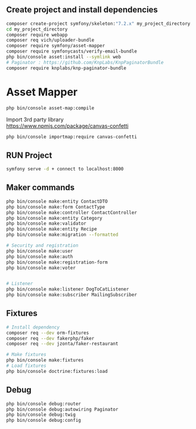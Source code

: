 ## Create project and install dependencies
```bash
composer create-project symfony/skeleton:"7.2.x" my_project_directory  
cd my_project_directory  
composer require webapp  
composer req vich/uploader-bundle  
composer require symfony/asset-mapper  
composer require symfonycasts/verify-email-bundle  
php bin/console asset:install --symlink web  
# Paginator : https://github.com/KnpLabs/KnpPaginatorBundle
composer require knplabs/knp-paginator-bundle
```
# Asset Mapper
``` bash
php bin/console asset-map:compile
```
Import 3rd party library   
https://www.npmjs.com/package/canvas-confetti
```bash
php bin/console importmap:require canvas-confetti
```


## RUN Project
```bash
symfony serve -d + connect to localhost:8000  
```

## Maker commands
```bash
php bin/console make:entity ContactDTO  
php bin/console make:form ContactType  
php bin/console make:controller ContactController  
php bin/console make:entity Category  
php bin/console make:validator  
php bin/console make:entity Recipe  
php bin/console make:migration --formatted  

# Security and registration
php bin/console make:user  
php bin/console make:auth  
php bin/console make:registration-form  
php bin/console make:voter  


# Listener
php bin/console make:listener DogToCatListener
php bin/console make:subscriber MailingSubscriber
```

## Fixtures
```bash
# Install dependency
composer req --dev orm-fixtures
composer req --dev fakerphp/faker
composer req --dev jzonta/faker-restaurant

# Make fixtures
php bin/console make:fixtures
# Load fixtures
php bin/console doctrine:fixtures:load
```


## Debug
```bash
php bin/console debug:router
php bin/console debug:autowiring Paginator
php bin/console debug:twig
php bin/console debug:config
```